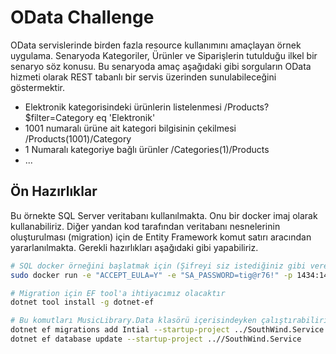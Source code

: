 # OData Challenge

OData servislerinde birden fazla resource kullanımını amaçlayan örnek uygulama. Senaryoda Kategoriler, Ürünler ve Siparişlerin tutulduğu ilkel bir senaryo söz konusu. Bu senaryoda amaç aşağıdaki gibi sorguların OData hizmeti olarak REST tabanlı bir servis üzerinden sunulabileceğini göstermektir.

- Elektronik kategorisindeki ürünlerin listelenmesi /Products?$filter=Category eq 'Elektronik'
- 1001 numaralı ürüne ait kategori bilgisinin çekilmesi /Products(1001)/Category
- 1 Numaralı kategoriye bağlı ürünler /Categories(1)/Products
- ...

## Ön Hazırlıklar

Bu örnekte SQL Server veritabanı kullanılmakta. Onu bir docker imaj olarak kullanabiliriz. Diğer yandan kod tarafından veritabanı nesnelerinin oluşturulması (migration) için de Entity Framework komut satırı aracından yararlanılmakta. Gerekli hazırlıkları aşağıdaki gibi yapabiliriz.

```bash
# SQL docker örneğini başlatmak için (Şifreyi siz istediğiniz gibi verebilir veya aynısını kullanabilirsiniz)
sudo docker run -e "ACCEPT_EULA=Y" -e "SA_PASSWORD=tig@r76!" -p 1434:1433 --name sql-south --hostname sql-south -d mcr.microsoft.com/mssql/server:2022-latest

# Migration için EF tool'a ihtiyacımız olacaktır
dotnet tool install -g dotnet-ef

# Bu komutları MusicLibrary.Data klasörü içerisindeyken çalıştırabiliriz.
dotnet ef migrations add Intial --startup-project ../SouthWind.Service
dotnet ef database update --startup-project ..//SouthWind.Service
```
